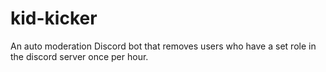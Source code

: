 # kid-kicker
An auto moderation Discord bot that removes users who have a set role in the discord server once per hour. 
